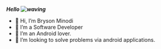 ***Hello ![waving](https://raw.githubusercontent.com/nixin72/nixin72/master/wave.gif)***

- 👋 Hi, I’m Bryson Minodi
- 👀 I’m a Software Developer
- 💞️ I’m an Android lover.
- 🌱 I’m looking to solve problems via android applications.
